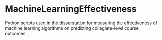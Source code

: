 # MachineLearningEffectiveness
Python scripts used in the disserstation for measuring the effectiveness of machine learning algorithms on predicting collegiate-level course outcomes.
